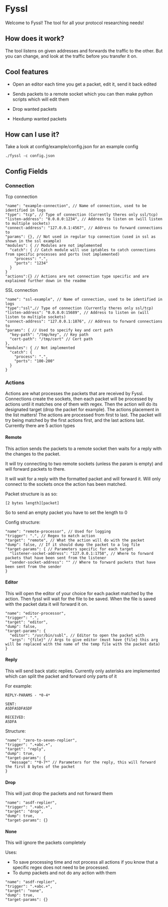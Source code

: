 # Fyssl

Welcome to Fyssl! The tool for all your protocol researching needs! 

## How does it work?


The tool listens on given addresses and forwards the traffic to the other. But you can change, and look at the traffic before you transfer it on. 


## Cool features

- Open an editor each time you get a packet, edit it, send it back edited

- Sends packets to a remote socket which you can then make python scripts which will edit them

- Drop wanted packets

- Hexdump wanted packets


## How can I use it?
Take a look at config/example/config.json
for an example config
```
./fyssl -c config.json
```

## Config Fields

### Connection

Tcp connection
```
"name": "example-connection", // Name of connection, used to be identified in logs 
"type": "tcp", // Type of connection (Currently theres only ssl/tcp)
"listen-address": "0.0.0.0:1234", // Address to listen on (will listen to multiple sockets)
"connect-address": "127.0.0.1:4567", // Address to forward connections to
"params": {}, // Not used in regular tcp connection (used in ssl as shown in the ssl example)
"modules": { // Modules are not implemented
  "catch": { // Catch module will use iptables to catch connections from specific processes and ports (not implemented)
    "process": ".",
    "ports": "1234"
  }
}
"actions":{} // Actions are not connection type specific and are explained further down in the readme
```

SSL connection
```
"name": "ssl-example", // Name of connection, used to be identified in logs 
"type":"ssl",// Type of connection (Currently theres only ssl/tcp)
"listen-address": "0.0.0.0:15689", // Address to listen on (will listen to multiple sockets)
"connect-address": "127.0.0.1:1876", // Address to forward connections to
"params": { // Used to specify key and cert path
  "key-path": "/tmp/key", // Key path
  "cert-path": "/tmp/cert" // Cert path
},
"modules": { // Not implemented
  "catch": {
    "process": ".",
    "ports": "100-200"
  }
}
```

### Actions
Actions are what processes the packets that are received by Fyssl. Connections create the sockets, then each packet
will be processed by actions until it matches one of them with regex. Then the action will do its designated target
(drop the packet for example). The actions placement in the list matters! The actions are processed from first to last.
The packet will try being matched by the first actions first, and the last actions last.
Currently there are 5 action types

#### Remote
This action sends the packets to a remote socket then waits for a reply with the changes to the packet.

It will try connecting to two remote sockets (unless the param is empty) and will forward packets to there.

It will wait for a reply with the formatted packet and will forward it.
Will only connect to the sockets once the action has been matched.

Packet structure is as so:
```
[2 bytes length][packet]
```
So to send an empty packet you have to set the length to 0

Config structure:
```
"name": "remote-processor", // Used for logging
"trigger": ".", // Regex to match action
"target": "remote", // What the action will do with the packet
"dump": false, // If it should dump the packet to a log file
"target-params": { // Parameters specific for each target
  "listener-socket-address": "127.0.0.1:1758", // Where to forward packets that have been sent from the listener
  "sender-socket-address": "" // Where to forward packets that have been sent from the sender
}
```

#### Editor
This will open the editor of your choice for each packet matched by the action. Then fyssl will wait for the file
to be saved. When the file is saved with the packet data it will forward it on.
```
"name": "editor-processor",
"trigger": ".",
"target": "editor",
"dump": false,
"target-params": {
  "editor": "/usr/bin/subl", // Editor to open the packet with
  "args": "{file}" // Args to give editor (must have {file} this arg will be replaced with the name of the temp file with the packet data)
}
```

#### Reply
This will send back static replies. Currently only asterisks are implemented which can split the packet and forward
only parts of it

For example:
```
REPLY-PARAMS - *0-4*

SENT:
ASDFASDFASDF

RECEIVED:
ASDFA
```

Structure:
```
"name": "zero-to-seven-replier",
"trigger": ".+abc.+",
"target": "reply",
"dump": true,
"target-params": {
  "message": "*0-7*" // Parameters for the reply, this will forward the first 8 bytes of the packet
}
```

#### Drop
This will just drop the packets and not forward them
```
"name": "asdf-replier",
"trigger": ".+abc.+",
"target": "drop",
"dump": true,
"target-params": {}
```

#### None
This will ignore the packets completely

Uses:
* To save processing time and not process all actions if you know that a specific regex does not need to be processed.
* To dump packets and not do any action with them
```
"name": "asdf-replier",
"trigger": ".+abc.+",
"target": "none",
"dump": true,
"target-params": {}
```